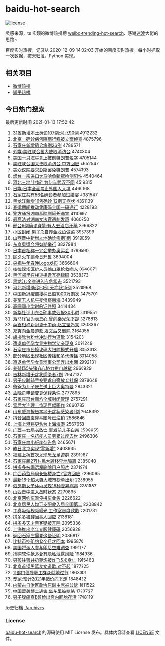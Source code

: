 # baidu-hot-search

[![license](https://img.shields.io/github/license/Arrackisarookie/baidu-hot-search)](https://github.com/Arrackisarookie/baidu-hot-search/blob/master/LICENSE)

灵感来源，ts 实现的微博热搜榜 [weibo-trending-hot-search](https://github.com/justjavac/weibo-trending-hot-search)，感谢[迷渡](https://github.com/justjavac)大佬的思路~

百度实时热搜，记录从 2020-12-09 14:02:03 开始的百度实时热搜。每小时抓取一次数据，按天[归档](./archives)。Python 实现。

## 相关项目
+ [微博热搜](https://github.com/Arrackisarookie/weibo-hot-search)
+ [知乎热榜](https://github.com/Arrackisarookie/zhihu-top-search)

## 今日热门搜索

<!-- Rank Begin -->

最后更新时间 2021-01-13 17:52:42

1. [31省新增本土确诊107例:河北90例](http://www.baidu.com/baidu?cl=3&tn=SE_baiduhomet8_jmjb7mjw&rsv_dl=fyb_top&fr=top1000&wd=31%CA%A1%D0%C2%D4%F6%B1%BE%CD%C1%C8%B7%D5%EF107%C0%FD%3A%BA%D3%B1%B190%C0%FD) 4912232
1. [北京一确诊病例隐瞒行程被立案侦查](http://www.baidu.com/baidu?cl=3&tn=SE_baiduhomet8_jmjb7mjw&rsv_dl=fyb_top&fr=top1000&wd=%B1%B1%BE%A9%D2%BB%C8%B7%D5%EF%B2%A1%C0%FD%D2%FE%C2%F7%D0%D0%B3%CC%B1%BB%C1%A2%B0%B8%D5%EC%B2%E9) 4875796
1. [石家庄新增确诊病例26例](http://www.baidu.com/baidu?cl=3&tn=SE_baiduhomet8_jmjb7mjw&rsv_dl=fyb_top&fr=top1000&wd=%CA%AF%BC%D2%D7%AF%D0%C2%D4%F6%C8%B7%D5%EF%B2%A1%C0%FD26%C0%FD) 4789571
1. [外媒:美驻联合国大使取消访台](http://www.baidu.com/baidu?cl=3&tn=SE_baiduhomet8_jmjb7mjw&rsv_dl=fyb_top&fr=top1000&wd=%CD%E2%C3%BD%3A%C3%C0%D7%A4%C1%AA%BA%CF%B9%FA%B4%F3%CA%B9%C8%A1%CF%FB%B7%C3%CC%A8) 4740304
1. [美国一只海牛背上被刻特朗普名字](http://www.baidu.com/baidu?cl=3&tn=SE_baiduhomet8_jmjb7mjw&rsv_dl=fyb_top&fr=top1000&wd=%C3%C0%B9%FA%D2%BB%D6%BB%BA%A3%C5%A3%B1%B3%C9%CF%B1%BB%BF%CC%CC%D8%C0%CA%C6%D5%C3%FB%D7%D6) 4705144
1. [美驻联合国大使取消访台 中方回应](http://www.baidu.com/baidu?cl=3&tn=SE_baiduhomet8_jmjb7mjw&rsv_dl=fyb_top&fr=top1000&wd=%C3%C0%D7%A4%C1%AA%BA%CF%B9%FA%B4%F3%CA%B9%C8%A1%CF%FB%B7%C3%CC%A8%20%D6%D0%B7%BD%BB%D8%D3%A6) 4652547
1. [美众议院要求彭斯罢免特朗普](http://www.baidu.com/baidu?cl=3&tn=SE_baiduhomet8_jmjb7mjw&rsv_dl=fyb_top&fr=top1000&wd=%C3%C0%D6%DA%D2%E9%D4%BA%D2%AA%C7%F3%C5%ED%CB%B9%B0%D5%C3%E2%CC%D8%C0%CA%C6%D5) 4574393
1. [烟台一宗进口大马哈鱼新冠检测阳性](http://www.baidu.com/baidu?cl=3&tn=SE_baiduhomet8_jmjb7mjw&rsv_dl=fyb_top&fr=top1000&wd=%D1%CC%CC%A8%D2%BB%D7%DA%BD%F8%BF%DA%B4%F3%C2%ED%B9%FE%D3%E3%D0%C2%B9%DA%BC%EC%B2%E2%D1%F4%D0%D4) 4540464
1. [河北三地"封城" 为何与武汉不同](http://www.baidu.com/baidu?cl=3&tn=SE_baiduhomet8_jmjb7mjw&rsv_dl=fyb_top&fr=top1000&wd=%BA%D3%B1%B1%C8%FD%B5%D8%22%B7%E2%B3%C7%22%20%CE%AA%BA%CE%D3%EB%CE%E4%BA%BA%B2%BB%CD%AC) 4519315
1. [日媒:日本全面禁止外国人入境](http://www.baidu.com/baidu?cl=3&tn=SE_baiduhomet8_jmjb7mjw&rsv_dl=fyb_top&fr=top1000&wd=%C8%D5%C3%BD%3A%C8%D5%B1%BE%C8%AB%C3%E6%BD%FB%D6%B9%CD%E2%B9%FA%C8%CB%C8%EB%BE%B3) 4460168
1. [石家庄共有56名确诊者参加过婚宴](http://www.baidu.com/baidu?cl=3&tn=SE_baiduhomet8_jmjb7mjw&rsv_dl=fyb_top&fr=top1000&wd=%CA%AF%BC%D2%D7%AF%B9%B2%D3%D056%C3%FB%C8%B7%D5%EF%D5%DF%B2%CE%BC%D3%B9%FD%BB%E9%D1%E7) 4381547
1. [黑龙江新增16例确诊 12例无症状](http://www.baidu.com/baidu?cl=3&tn=SE_baiduhomet8_jmjb7mjw&rsv_dl=fyb_top&fr=top1000&wd=%BA%DA%C1%FA%BD%AD%D0%C2%D4%F616%C0%FD%C8%B7%D5%EF%2012%C0%FD%CE%DE%D6%A2%D7%B4) 4361139
1. [春运期间推动健康码全国一码通行](http://www.baidu.com/baidu?cl=3&tn=SE_baiduhomet8_jmjb7mjw&rsv_dl=fyb_top&fr=top1000&wd=%B4%BA%D4%CB%C6%DA%BC%E4%CD%C6%B6%AF%BD%A1%BF%B5%C2%EB%C8%AB%B9%FA%D2%BB%C2%EB%CD%A8%D0%D0) 4228193
1. [警方通报湖南高院副庭长遇害](http://www.baidu.com/baidu?cl=3&tn=SE_baiduhomet8_jmjb7mjw&rsv_dl=fyb_top&fr=top1000&wd=%BE%AF%B7%BD%CD%A8%B1%A8%BA%FE%C4%CF%B8%DF%D4%BA%B8%B1%CD%A5%B3%A4%D3%F6%BA%A6) 4110697
1. [最高法对湖南女法官遇刺发声](http://www.baidu.com/baidu?cl=3&tn=SE_baiduhomet8_jmjb7mjw&rsv_dl=fyb_top&fr=top1000&wd=%D7%EE%B8%DF%B7%A8%B6%D4%BA%FE%C4%CF%C5%AE%B7%A8%B9%D9%D3%F6%B4%CC%B7%A2%C9%F9) 4060250
1. [邢台6例确诊详情:有人去酒店汗蒸](http://www.baidu.com/baidu?cl=3&tn=SE_baiduhomet8_jmjb7mjw&rsv_dl=fyb_top&fr=top1000&wd=%D0%CF%CC%A86%C0%FD%C8%B7%D5%EF%CF%EA%C7%E9%3A%D3%D0%C8%CB%C8%A5%BE%C6%B5%EA%BA%B9%D5%F4) 3966822
1. [小区封闭 男子杀自养金龙鱼做菜](http://www.baidu.com/baidu?cl=3&tn=SE_baiduhomet8_jmjb7mjw&rsv_dl=fyb_top&fr=top1000&wd=%D0%A1%C7%F8%B7%E2%B1%D5%20%C4%D0%D7%D3%C9%B1%D7%D4%D1%F8%BD%F0%C1%FA%D3%E3%D7%F6%B2%CB) 3937399
1. [山西晋中新增本地确诊病例1例](http://www.baidu.com/baidu?cl=3&tn=SE_baiduhomet8_jmjb7mjw&rsv_dl=fyb_top&fr=top1000&wd=%C9%BD%CE%F7%BD%FA%D6%D0%D0%C2%D4%F6%B1%BE%B5%D8%C8%B7%D5%EF%B2%A1%C0%FD1%C0%FD) 3919059
1. [东京奥运会将如期举行](http://www.baidu.com/baidu?cl=3&tn=SE_baiduhomet8_jmjb7mjw&rsv_dl=fyb_top&fr=top1000&wd=%B6%AB%BE%A9%B0%C2%D4%CB%BB%E1%BD%AB%C8%E7%C6%DA%BE%D9%D0%D0) 3827984
1. [日本首相称一定会举办奥运会](http://www.baidu.com/baidu?cl=3&tn=SE_baiduhomet8_jmjb7mjw&rsv_dl=fyb_top&fr=top1000&wd=%C8%D5%B1%BE%CA%D7%CF%E0%B3%C6%D2%BB%B6%A8%BB%E1%BE%D9%B0%EC%B0%C2%D4%CB%BB%E1) 3799590
1. [除夕火车票今日开售](http://www.baidu.com/baidu?cl=3&tn=SE_baiduhomet8_jmjb7mjw&rsv_dl=fyb_top&fr=top1000&wd=%B3%FD%CF%A6%BB%F0%B3%B5%C6%B1%BD%F1%C8%D5%BF%AA%CA%DB) 3694004
1. [央视牛年春晚Logo发布](http://www.baidu.com/baidu?cl=3&tn=SE_baiduhomet8_jmjb7mjw&rsv_dl=fyb_top&fr=top1000&wd=%D1%EB%CA%D3%C5%A3%C4%EA%B4%BA%CD%EDLogo%B7%A2%B2%BC) 3666604
1. [核检现场医护人员摘口罩抢救病人](http://www.baidu.com/baidu?cl=3&tn=SE_baiduhomet8_jmjb7mjw&rsv_dl=fyb_top&fr=top1000&wd=%BA%CB%BC%EC%CF%D6%B3%A1%D2%BD%BB%A4%C8%CB%D4%B1%D5%AA%BF%DA%D5%D6%C7%C0%BE%C8%B2%A1%C8%CB) 3648671
1. [黑河邻里在楼道相逢互亮绿码](http://www.baidu.com/baidu?cl=3&tn=SE_baiduhomet8_jmjb7mjw&rsv_dl=fyb_top&fr=top1000&wd=%BA%DA%BA%D3%C1%DA%C0%EF%D4%DA%C2%A5%B5%C0%CF%E0%B7%EA%BB%A5%C1%C1%C2%CC%C2%EB) 3538273
1. [黑龙江:全省进入应急状态](http://www.baidu.com/baidu?cl=3&tn=SE_baiduhomet8_jmjb7mjw&rsv_dl=fyb_top&fr=top1000&wd=%BA%DA%C1%FA%BD%AD%3A%C8%AB%CA%A1%BD%F8%C8%EB%D3%A6%BC%B1%D7%B4%CC%AC) 3521793
1. [河北新增确诊90例 无症状15例](http://www.baidu.com/baidu?cl=3&tn=SE_baiduhomet8_jmjb7mjw&rsv_dl=fyb_top&fr=top1000&wd=%BA%D3%B1%B1%D0%C2%D4%F6%C8%B7%D5%EF90%C0%FD%20%CE%DE%D6%A2%D7%B415%C0%FD) 3520968
1. [中国新冠疫苗接种已超1000万剂次](http://www.baidu.com/baidu?cl=3&tn=SE_baiduhomet8_jmjb7mjw&rsv_dl=fyb_top&fr=top1000&wd=%D6%D0%B9%FA%D0%C2%B9%DA%D2%DF%C3%E7%BD%D3%D6%D6%D2%D1%B3%AC1000%CD%F2%BC%C1%B4%CE) 3475701
1. [美军无人机午夜侦察南海](http://www.baidu.com/baidu?cl=3&tn=SE_baiduhomet8_jmjb7mjw&rsv_dl=fyb_top&fr=top1000&wd=%C3%C0%BE%FC%CE%DE%C8%CB%BB%FA%CE%E7%D2%B9%D5%EC%B2%EC%C4%CF%BA%A3) 3439949
1. [高圆圆小学时的证件照](http://www.baidu.com/baidu?cl=3&tn=SE_baiduhomet8_jmjb7mjw&rsv_dl=fyb_top&fr=top1000&wd=%B8%DF%D4%B2%D4%B2%D0%A1%D1%A7%CA%B1%B5%C4%D6%A4%BC%FE%D5%D5) 3414434
1. [新华社评山东金矿事故迟报30小时](http://www.baidu.com/baidu?cl=3&tn=SE_baiduhomet8_jmjb7mjw&rsv_dl=fyb_top&fr=top1000&wd=%D0%C2%BB%AA%C9%E7%C6%C0%C9%BD%B6%AB%BD%F0%BF%F3%CA%C2%B9%CA%B3%D9%B1%A830%D0%A1%CA%B1) 3319551
1. [落马厅官为表忠心 曾向秦光荣下跪](http://www.baidu.com/baidu?cl=3&tn=SE_baiduhomet8_jmjb7mjw&rsv_dl=fyb_top&fr=top1000&wd=%C2%E4%C2%ED%CC%FC%B9%D9%CE%AA%B1%ED%D6%D2%D0%C4%20%D4%F8%CF%F2%C7%D8%B9%E2%C8%D9%CF%C2%B9%F2) 3278813
1. [英首相称新冠源于中药 赵立坚冷笑](http://www.baidu.com/baidu?cl=3&tn=SE_baiduhomet8_jmjb7mjw&rsv_dl=fyb_top&fr=top1000&wd=%D3%A2%CA%D7%CF%E0%B3%C6%D0%C2%B9%DA%D4%B4%D3%DA%D6%D0%D2%A9%20%D5%D4%C1%A2%BC%E1%C0%E4%D0%A6) 3203367
1. [郑爽向金晨道歉 发文后又删除](http://www.baidu.com/baidu?cl=3&tn=SE_baiduhomet8_jmjb7mjw&rsv_dl=fyb_top&fr=top1000&wd=%D6%A3%CB%AC%CF%F2%BD%F0%B3%BF%B5%C0%C7%B8%20%B7%A2%CE%C4%BA%F3%D3%D6%C9%BE%B3%FD) 3164055
1. [虞书欣为粉丝冲动行为道歉](http://www.baidu.com/baidu?cl=3&tn=SE_baiduhomet8_jmjb7mjw&rsv_dl=fyb_top&fr=top1000&wd=%D3%DD%CA%E9%D0%C0%CE%AA%B7%DB%CB%BF%B3%E5%B6%AF%D0%D0%CE%AA%B5%C0%C7%B8) 3154203
1. [遭退单代孕女童生物学父亲现身](http://www.baidu.com/baidu?cl=3&tn=SE_baiduhomet8_jmjb7mjw&rsv_dl=fyb_top&fr=top1000&wd=%D4%E2%CD%CB%B5%A5%B4%FA%D4%D0%C5%AE%CD%AF%C9%FA%CE%EF%D1%A7%B8%B8%C7%D7%CF%D6%C9%ED) 3091249
1. [石家庄市民擦玻璃大扫除模式开启](http://www.baidu.com/baidu?cl=3&tn=SE_baiduhomet8_jmjb7mjw&rsv_dl=fyb_top&fr=top1000&wd=%CA%AF%BC%D2%D7%AF%CA%D0%C3%F1%B2%C1%B2%A3%C1%A7%B4%F3%C9%A8%B3%FD%C4%A3%CA%BD%BF%AA%C6%F4) 3053313
1. [部分地区出现社区传播和多代传播](http://www.baidu.com/baidu?cl=3&tn=SE_baiduhomet8_jmjb7mjw&rsv_dl=fyb_top&fr=top1000&wd=%B2%BF%B7%D6%B5%D8%C7%F8%B3%F6%CF%D6%C9%E7%C7%F8%B4%AB%B2%A5%BA%CD%B6%E0%B4%FA%B4%AB%B2%A5) 3014058
1. [遭退单代孕女童涉事公司浮出水面](http://www.baidu.com/baidu?cl=3&tn=SE_baiduhomet8_jmjb7mjw&rsv_dl=fyb_top&fr=top1000&wd=%D4%E2%CD%CB%B5%A5%B4%FA%D4%D0%C5%AE%CD%AF%C9%E6%CA%C2%B9%AB%CB%BE%B8%A1%B3%F6%CB%AE%C3%E6) 2992131
1. [养殖场5头猪齐心协力拱门越狱](http://www.baidu.com/baidu?cl=3&tn=SE_baiduhomet8_jmjb7mjw&rsv_dl=fyb_top&fr=top1000&wd=%D1%F8%D6%B3%B3%A15%CD%B7%D6%ED%C6%EB%D0%C4%D0%AD%C1%A6%B9%B0%C3%C5%D4%BD%D3%FC) 2960929
1. [吉林新增无症状感染者7例](http://www.baidu.com/baidu?cl=3&tn=SE_baiduhomet8_jmjb7mjw&rsv_dl=fyb_top&fr=top1000&wd=%BC%AA%C1%D6%D0%C2%D4%F6%CE%DE%D6%A2%D7%B4%B8%D0%C8%BE%D5%DF7%C0%FD) 2947137
1. [男子应聘骑手被要求自愿放弃社保](http://www.baidu.com/baidu?cl=3&tn=SE_baiduhomet8_jmjb7mjw&rsv_dl=fyb_top&fr=top1000&wd=%C4%D0%D7%D3%D3%A6%C6%B8%C6%EF%CA%D6%B1%BB%D2%AA%C7%F3%D7%D4%D4%B8%B7%C5%C6%FA%C9%E7%B1%A3) 2878648
1. [爸爸为儿子庆生送上巨大奥特曼](http://www.baidu.com/baidu?cl=3&tn=SE_baiduhomet8_jmjb7mjw&rsv_dl=fyb_top&fr=top1000&wd=%B0%D6%B0%D6%CE%AA%B6%F9%D7%D3%C7%EC%C9%FA%CB%CD%C9%CF%BE%DE%B4%F3%B0%C2%CC%D8%C2%FC) 2843321
1. [孟晚舟申请变更保释条件](http://www.baidu.com/baidu?cl=3&tn=SE_baiduhomet8_jmjb7mjw&rsv_dl=fyb_top&fr=top1000&wd=%C3%CF%CD%ED%D6%DB%C9%EA%C7%EB%B1%E4%B8%FC%B1%A3%CA%CD%CC%F5%BC%FE) 2777895
1. [石家庄邢台廊坊全域封闭管理](http://www.baidu.com/baidu?cl=3&tn=SE_baiduhomet8_jmjb7mjw&rsv_dl=fyb_top&fr=top1000&wd=%CA%AF%BC%D2%D7%AF%D0%CF%CC%A8%C0%C8%B7%BB%C8%AB%D3%F2%B7%E2%B1%D5%B9%DC%C0%ED) 2757291
1. [雪后大连理工惊现巨幅画作](http://www.baidu.com/baidu?cl=3&tn=SE_baiduhomet8_jmjb7mjw&rsv_dl=fyb_top&fr=top1000&wd=%D1%A9%BA%F3%B4%F3%C1%AC%C0%ED%B9%A4%BE%AA%CF%D6%BE%DE%B7%F9%BB%AD%D7%F7) 2660785
1. [山东威海报告本地无症状感染者1例](http://www.baidu.com/baidu?cl=3&tn=SE_baiduhomet8_jmjb7mjw&rsv_dl=fyb_top&fr=top1000&wd=%C9%BD%B6%AB%CD%FE%BA%A3%B1%A8%B8%E6%B1%BE%B5%D8%CE%DE%D6%A2%D7%B4%B8%D0%C8%BE%D5%DF1%C0%FD) 2648392
1. [抖音回应袁隆平账号已注销](http://www.baidu.com/baidu?cl=3&tn=SE_baiduhomet8_jmjb7mjw&rsv_dl=fyb_top&fr=top1000&wd=%B6%B6%D2%F4%BB%D8%D3%A6%D4%AC%C2%A1%C6%BD%D5%CB%BA%C5%D2%D1%D7%A2%CF%FA) 2586846
1. [上海上港将更名为上海海港](http://www.baidu.com/baidu?cl=3&tn=SE_baiduhomet8_jmjb7mjw&rsv_dl=fyb_top&fr=top1000&wd=%C9%CF%BA%A3%C9%CF%B8%DB%BD%AB%B8%FC%C3%FB%CE%AA%C9%CF%BA%A3%BA%A3%B8%DB) 2567658
1. [广西一女局长坠亡 事发前儿子自杀](http://www.baidu.com/baidu?cl=3&tn=SE_baiduhomet8_jmjb7mjw&rsv_dl=fyb_top&fr=top1000&wd=%B9%E3%CE%F7%D2%BB%C5%AE%BE%D6%B3%A4%D7%B9%CD%F6%20%CA%C2%B7%A2%C7%B0%B6%F9%D7%D3%D7%D4%C9%B1) 2538955
1. [石家庄一名抗疫人员劳累过度去世](http://www.baidu.com/baidu?cl=3&tn=SE_baiduhomet8_jmjb7mjw&rsv_dl=fyb_top&fr=top1000&wd=%CA%AF%BC%D2%D7%AF%D2%BB%C3%FB%BF%B9%D2%DF%C8%CB%D4%B1%C0%CD%C0%DB%B9%FD%B6%C8%C8%A5%CA%C0) 2496306
1. [石家庄血小板库存告急](http://www.baidu.com/baidu?cl=3&tn=SE_baiduhomet8_jmjb7mjw&rsv_dl=fyb_top&fr=top1000&wd=%CA%AF%BC%D2%D7%AF%D1%AA%D0%A1%B0%E5%BF%E2%B4%E6%B8%E6%BC%B1) 2465671
1. [昨日北京实现“零新增”](http://www.baidu.com/baidu?cl=3&tn=SE_baiduhomet8_jmjb7mjw&rsv_dl=fyb_top&fr=top1000&wd=%D7%F2%C8%D5%B1%B1%BE%A9%CA%B5%CF%D6%A1%B0%C1%E3%D0%C2%D4%F6%A1%B1) 2408935
1. [福建上杭首次发现恐龙足迹群](http://www.baidu.com/baidu?cl=3&tn=SE_baiduhomet8_jmjb7mjw&rsv_dl=fyb_top&fr=top1000&wd=%B8%A3%BD%A8%C9%CF%BA%BC%CA%D7%B4%CE%B7%A2%CF%D6%BF%D6%C1%FA%D7%E3%BC%A3%C8%BA) 2391067
1. [石家庄超2万村民大转移异地隔离](http://www.baidu.com/baidu?cl=3&tn=SE_baiduhomet8_jmjb7mjw&rsv_dl=fyb_top&fr=top1000&wd=%CA%AF%BC%D2%D7%AF%B3%AC2%CD%F2%B4%E5%C3%F1%B4%F3%D7%AA%D2%C6%D2%EC%B5%D8%B8%F4%C0%EB) 2385040
1. [拼多多被曝远程删除用户照片](http://www.baidu.com/baidu?cl=3&tn=SE_baiduhomet8_jmjb7mjw&rsv_dl=fyb_top&fr=top1000&wd=%C6%B4%B6%E0%B6%E0%B1%BB%C6%D8%D4%B6%B3%CC%C9%BE%B3%FD%D3%C3%BB%A7%D5%D5%C6%AC) 2371974
1. [广西药监局局长坠楼身亡?官方回应](http://www.baidu.com/baidu?cl=3&tn=SE_baiduhomet8_jmjb7mjw&rsv_dl=fyb_top&fr=top1000&wd=%B9%E3%CE%F7%D2%A9%BC%E0%BE%D6%BE%D6%B3%A4%D7%B9%C2%A5%C9%ED%CD%F6%3F%B9%D9%B7%BD%BB%D8%D3%A6) 2296095
1. [最新16个超大特大城市榜单出炉](http://www.baidu.com/baidu?cl=3&tn=SE_baiduhomet8_jmjb7mjw&rsv_dl=fyb_top&fr=top1000&wd=%D7%EE%D0%C216%B8%F6%B3%AC%B4%F3%CC%D8%B4%F3%B3%C7%CA%D0%B0%F1%B5%A5%B3%F6%C2%AF) 2288955
1. [俄罗斯女子体内发现18种变异病毒](http://www.baidu.com/baidu?cl=3&tn=SE_baiduhomet8_jmjb7mjw&rsv_dl=fyb_top&fr=top1000&wd=%B6%ED%C2%DE%CB%B9%C5%AE%D7%D3%CC%E5%C4%DA%B7%A2%CF%D618%D6%D6%B1%E4%D2%EC%B2%A1%B6%BE) 2281587
1. [山西晋中进入战时状态](http://www.baidu.com/baidu?cl=3&tn=SE_baiduhomet8_jmjb7mjw&rsv_dl=fyb_top&fr=top1000&wd=%C9%BD%CE%F7%BD%FA%D6%D0%BD%F8%C8%EB%D5%BD%CA%B1%D7%B4%CC%AC) 2279895
1. [北京网约车暂停拼车业务](http://www.baidu.com/baidu?cl=3&tn=SE_baiduhomet8_jmjb7mjw&rsv_dl=fyb_top&fr=top1000&wd=%B1%B1%BE%A9%CD%F8%D4%BC%B3%B5%D4%DD%CD%A3%C6%B4%B3%B5%D2%B5%CE%F1) 2226622
1. [北京居民人均可支配收入居全国第二](http://www.baidu.com/baidu?cl=3&tn=SE_baiduhomet8_jmjb7mjw&rsv_dl=fyb_top&fr=top1000&wd=%B1%B1%BE%A9%BE%D3%C3%F1%C8%CB%BE%F9%BF%C9%D6%A7%C5%E4%CA%D5%C8%EB%BE%D3%C8%AB%B9%FA%B5%DA%B6%FE) 2208842
1. [丁真吸烟视频曝光 工作室首度致歉](http://www.baidu.com/baidu?cl=3&tn=SE_baiduhomet8_jmjb7mjw&rsv_dl=fyb_top&fr=top1000&wd=%B6%A1%D5%E6%CE%FC%D1%CC%CA%D3%C6%B5%C6%D8%B9%E2%20%B9%A4%D7%F7%CA%D2%CA%D7%B6%C8%D6%C2%C7%B8) 2201731
1. [拼多多被辞当事人回应](http://www.baidu.com/baidu?cl=3&tn=SE_baiduhomet8_jmjb7mjw&rsv_dl=fyb_top&fr=top1000&wd=%C6%B4%B6%E0%B6%E0%B1%BB%B4%C7%B5%B1%CA%C2%C8%CB%BB%D8%D3%A6) 2138181
1. [拼多多天才黑客疑被开除](http://www.baidu.com/baidu?cl=3&tn=SE_baiduhomet8_jmjb7mjw&rsv_dl=fyb_top&fr=top1000&wd=%C6%B4%B6%E0%B6%E0%CC%EC%B2%C5%BA%DA%BF%CD%D2%C9%B1%BB%BF%AA%B3%FD) 2095336
1. [上海推出老年专版健康码](http://www.baidu.com/baidu?cl=3&tn=SE_baiduhomet8_jmjb7mjw&rsv_dl=fyb_top&fr=top1000&wd=%C9%CF%BA%A3%CD%C6%B3%F6%C0%CF%C4%EA%D7%A8%B0%E6%BD%A1%BF%B5%C2%EB) 2056928
1. [返回石家庄需要这些证明](http://www.baidu.com/baidu?cl=3&tn=SE_baiduhomet8_jmjb7mjw&rsv_dl=fyb_top&fr=top1000&wd=%B7%B5%BB%D8%CA%AF%BC%D2%D7%AF%D0%E8%D2%AA%D5%E2%D0%A9%D6%A4%C3%F7) 2036817
1. [比特币挖矿约12个月才回本](http://www.baidu.com/baidu?cl=3&tn=SE_baiduhomet8_jmjb7mjw&rsv_dl=fyb_top&fr=top1000&wd=%B1%C8%CC%D8%B1%D2%CD%DA%BF%F3%D4%BC12%B8%F6%D4%C2%B2%C5%BB%D8%B1%BE) 1995870
1. [美国将派人参与印尼空难调查](http://www.baidu.com/baidu?cl=3&tn=SE_baiduhomet8_jmjb7mjw&rsv_dl=fyb_top&fr=top1000&wd=%C3%C0%B9%FA%BD%AB%C5%C9%C8%CB%B2%CE%D3%EB%D3%A1%C4%E1%BF%D5%C4%D1%B5%F7%B2%E9) 1991127
1. [抢购软件抢茅台有隐私泄露风险](http://www.baidu.com/baidu?cl=3&tn=SE_baiduhomet8_jmjb7mjw&rsv_dl=fyb_top&fr=top1000&wd=%C7%C0%B9%BA%C8%ED%BC%FE%C7%C0%C3%A9%CC%A8%D3%D0%D2%FE%CB%BD%D0%B9%C2%B6%B7%E7%CF%D5) 1984936
1. [男孩往窨井扔鞭炮被炸飞5米身亡](http://www.baidu.com/baidu?cl=3&tn=SE_baiduhomet8_jmjb7mjw&rsv_dl=fyb_top&fr=top1000&wd=%C4%D0%BA%A2%CD%F9%F1%BF%BE%AE%C8%D3%B1%DE%C5%DA%B1%BB%D5%A8%B7%C95%C3%D7%C9%ED%CD%F6) 1915463
1. [北京首钢男篮发文道歉:对不起](http://www.baidu.com/baidu?cl=3&tn=SE_baiduhomet8_jmjb7mjw&rsv_dl=fyb_top&fr=top1000&wd=%B1%B1%BE%A9%CA%D7%B8%D6%C4%D0%C0%BA%B7%A2%CE%C4%B5%C0%C7%B8%3A%B6%D4%B2%BB%C6%F0) 1877225
1. [11部门倡导职工群众就地过节](http://www.baidu.com/baidu?cl=3&tn=SE_baiduhomet8_jmjb7mjw&rsv_dl=fyb_top&fr=top1000&wd=11%B2%BF%C3%C5%B3%AB%B5%BC%D6%B0%B9%A4%C8%BA%D6%DA%BE%CD%B5%D8%B9%FD%BD%DA) 1863301
1. [专家:预计2021年猪价向下走](http://www.baidu.com/baidu?cl=3&tn=SE_baiduhomet8_jmjb7mjw&rsv_dl=fyb_top&fr=top1000&wd=%D7%A8%BC%D2%3A%D4%A4%BC%C62021%C4%EA%D6%ED%BC%DB%CF%F2%CF%C2%D7%DF) 1848422
1. [内蒙古自治区政协原副主席被公诉](http://www.baidu.com/baidu?cl=3&tn=SE_baiduhomet8_jmjb7mjw&rsv_dl=fyb_top&fr=top1000&wd=%C4%DA%C3%C9%B9%C5%D7%D4%D6%CE%C7%F8%D5%FE%D0%AD%D4%AD%B8%B1%D6%F7%CF%AF%B1%BB%B9%AB%CB%DF) 1811522
1. [中国留美博士遇害:坐车里被枪杀](http://www.baidu.com/baidu?cl=3&tn=SE_baiduhomet8_jmjb7mjw&rsv_dl=fyb_top&fr=top1000&wd=%D6%D0%B9%FA%C1%F4%C3%C0%B2%A9%CA%BF%D3%F6%BA%A6%3A%D7%F8%B3%B5%C0%EF%B1%BB%C7%B9%C9%B1) 1783727
1. [男子腹痛查B超检出宫内胚胎存活](http://www.baidu.com/baidu?cl=3&tn=SE_baiduhomet8_jmjb7mjw&rsv_dl=fyb_top&fr=top1000&wd=%C4%D0%D7%D3%B8%B9%CD%B4%B2%E9B%B3%AC%BC%EC%B3%F6%B9%AC%C4%DA%C5%DF%CC%A5%B4%E6%BB%EE) 1748119
<!-- Rank End -->

历史归档 [./archives](./archives)

### License

[baidu-hot-search](https://github.com/Arrackisarookie/baidu-hot-search) 的源码使用 MIT License 发布。具体内容请查看 [LICENSE](./LICENSE) 文件。
